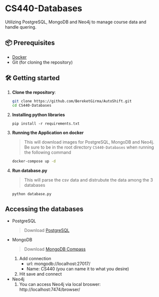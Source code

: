 # CS440-Databases
Utilizing PostgreSQL, MongoDB and Neo4j to manage course data and handle quering.

## 📦 Prerequisites 
- [Docker](https://www.docker.com/products/docker-desktop/)
- Git (for cloning the repository)
  
## 🛠️ Getting started
1. **Clone the repository**:
   ```bash
   git clone https://github.com/BereketGirma/AutoShift.git
   cd CS440-Databases
   ```
2. **Installing python libraries**
   ```
   pip install -r requirements.txt
   ``` 
3. **Running the Application on docker**
   > This will download images for PostgreSQL, MongoDB and Neo4j.  
   > Be sure to be in the root directory `CS440-Databases` when running the following command
   ```bash
   docker-compose up -d
   ```
4. **Run database.py**
   > This will parse the csv data and distrubute the data among the 3 databases
   ```bash
   python database.py
   ```

## Accessing the databases
  - PostgreSQL
     > Download [PostgreSQL](https://www.postgresql.org/download/)
  - MongoDB
     > Download [MongoDB Compass](https://www.mongodb.com/try/download/compass)
     1. Add connection
        - url: mongodb://localhost:27017/
        - Name: CS440 (you can name it to what you desire)
     2. Hit save and connect
  - Neo4j
    1. You can access Neo4j via local broswer: http://localhost:7474/browser/

